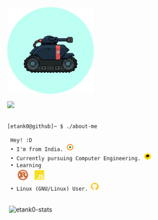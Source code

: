 
<img src="https://github.com/etank0/etank0/blob/main/circle-gif.gif" height=200 width=200 alt="etank0-gif">

![](https://komarev.com/ghpvc/?username=etank0&label=Visits&style=flat&color=272a32)

<pre>
<code>
[etank0@github]~ $ ./about-me

 Hey! :D
 • I'm from India. <svg xmlns="http://www.w3.org/2000/svg" viewBox="0 0 24 24" width="18px" height="18px"><circle cx="12" cy="12" r="10" fill="#FF9933"/><circle cx="12" cy="12" r="7" fill="white"/><circle cx="12" cy="12" r="3" fill="#128807"/></svg>
 • Currently pursuing Computer Engineering. <svg xmlns="http://www.w3.org/2000/svg" viewBox="0 0 24 24" width="18px" height="18px"><path fill="#FFD700" d="M12 2L2 7v7c0 5 10 9 10 9s10-4 10-9V7L12 2z"/><text x="50%" y="50%" text-anchor="middle" fill="black" font-size="10" font-family="Arial" dy=".3em">🎓</text></svg>
 • Learning 
   <img src="https://github.com/etank0/etank0/blob/main/images/language-rust.svg" width="30em" height="30em" alt="rust-lang"> <img src="https://github.com/etank0/etank0/blob/main/images/language-javascript.svg" width="30em" height="30em" alt="rust-lang">
 • Linux (GNU/Linux) User. <svg xmlns="http://www.w3.org/2000/svg" viewBox="0 0 24 24" width="18px" height="18px"><path fill="#FCC624" d="M12 0C5.37 0 0 5.37 0 12c0 4.63 3.38 8.52 7.89 9.6.58.11.79-.25.79-.56v-2.02c-3.21.7-3.89-1.56-3.89-1.56-.53-1.35-1.29-1.71-1.29-1.71-1.06-.72.08-.7.08-.7 1.18.08 1.8 1.2 1.8 1.2 1.05 1.8 2.75 1.28 3.42.98.11-.76.41-1.28.74-1.57-2.56-.29-5.26-1.28-5.26-5.7 0-1.26.45-2.3 1.19-3.11-.12-.29-.52-1.46.11-3.04 0 0 .97-.31 3.18 1.18a11.01 11.01 0 0 1 5.8 0c2.2-1.49 3.18-1.18 3.18-1.18.63 1.58.23 2.75.11 3.04.74.81 1.19 1.85 1.19 3.11 0 4.43-2.71 5.41-5.29 5.69.43.38.81 1.13.81 2.28v3.38c0 .32.21.68.8.56A10.006 10.006 0 0 0 24 12c0-6.63-5.37-12-12-12z"/></svg>
</code>
</pre>

<p>&nbsp;<img align="center" src="https://github-readme-stats.vercel.app/api?username=etank0&show_icons=true&locale=en&theme=github_dark_dimmed" alt="etank0-stats" /></p>
